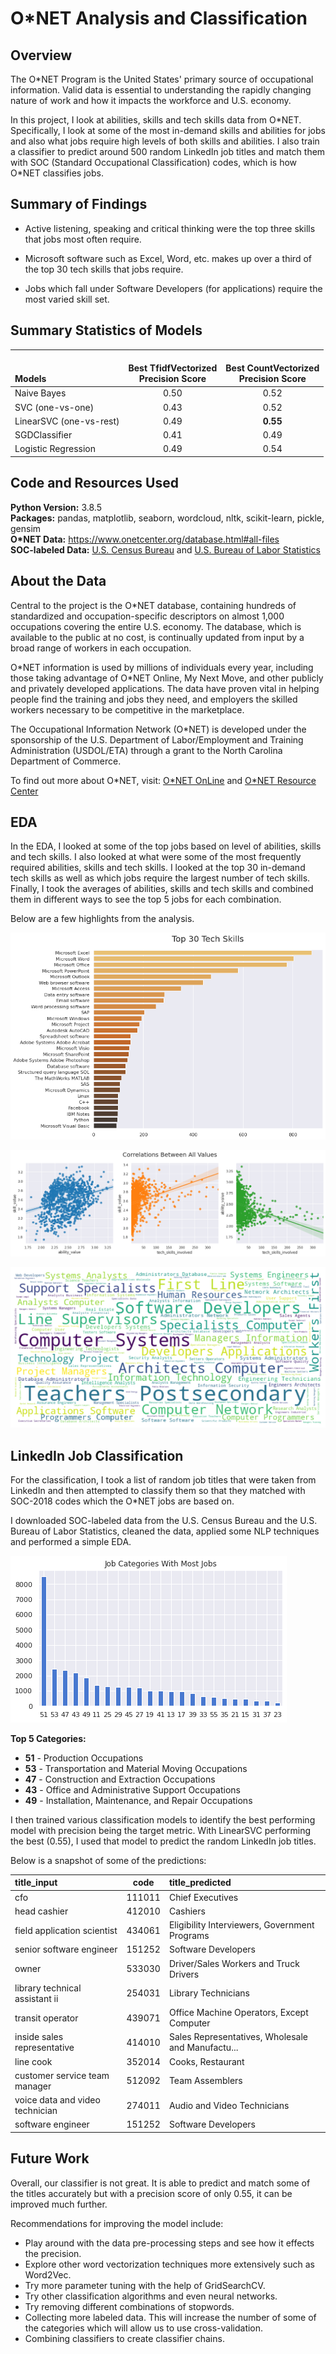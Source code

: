 # O\*NET Analysis and Classification

## Overview 
The O\*NET Program is the United States' primary source of occupational information. Valid data is essential to understanding the rapidly changing nature of work and how it impacts the workforce and U.S. economy.

In this project, I look at abilities, skills and tech skills data from O\*NET. Specifically, I look at some of the most in-demand skills and abilities for jobs and also what jobs require high levels of both skills and abilities. I also train a classifier to predict around 500 random LinkedIn job titles and match them with SOC (Standard Occupational Classification) codes, which is how O\*NET classifies jobs.
 
## Summary of Findings
* Active listening, speaking and critical thinking were the top three skills that jobs most often require.

* Microsoft software such as Excel, Word, etc. makes up over a third of the top 30 tech skills that jobs require.

* Jobs which fall under Software Developers (for applications) require the most varied skill set.

## Summary Statistics of Models

| <br><br>Models | <br>Best TfidfVectorized<br>Precision Score | <br>Best CountVectorized<br>Precision Score |
| :- | :-: | :-: |
| Naive Bayes | 0.50 | 0.52 |
| SVC (one-vs-one) | 0.43 | 0.52 |
| LinearSVC (one-vs-rest) | 0.49 | **0.55** |
| SGDClassifier | 0.41 | 0.49 |
| Logistic Regression | 0.49 | 0.54 |

## Code and Resources Used 
**Python Version:** 3.8.5  
**Packages:** pandas, matplotlib, seaborn, wordcloud, nltk, scikit-learn, pickle, gensim  
**O\*NET Data:** https://www.onetcenter.org/database.html#all-files  
**SOC-labeled Data:**  [U.S. Census Bureau](https://www.census.gov/topics/employment/industry-occupation/guidance/code-lists.html) and [U.S. Bureau of Labor Statistics](https://www.bls.gov/soc/2018/)  

## About the Data
Central to the project is the O\*NET database, containing hundreds of standardized and occupation-specific descriptors on almost 1,000 occupations covering the entire U.S. economy. The database, which is available to the public at no cost, is continually updated from input by a broad range of workers in each occupation.

O\*NET information is used by millions of individuals every year, including those taking advantage of O\*NET Online, My Next Move, and other publicly and privately developed applications. The data have proven vital in helping people find the training and jobs they need, and employers the skilled workers necessary to be competitive in the marketplace.

The Occupational Information Network (O\*NET) is developed under the sponsorship of the U.S. Department of Labor/Employment and Training Administration (USDOL/ETA) through a grant to the North Carolina Department of Commerce.

To find out more about O*NET, visit: [O\*NET OnLine](https://www.onetonline.org/) and [O\*NET Resource Center](https://www.onetcenter.org/)

## EDA
In the EDA, I looked at some of the top jobs based on level of abilities, skills and tech skills. I also looked at what were some of the most frequently required abilities, skills and tech skills. I looked at the top 30 in-demand tech skills as well as which jobs require the largest number of tech skills. Finally, I took the averages of abilities, skills and tech skills and combined them in different ways to see the top 5 jobs for each combination. 

Below are a few highlights from the analysis. 
  
![alt text](images/top_30_tech_skills.png "Top 30 Tech Skills")  
  
![alt text](images/abilities_skills_tech_correlations.png "Correlations Abilities_Skills_Tech") 
  
![alt text](images/tech_jobs_wordcloud.png "Tech Jobs Wordcloud") 

## LinkedIn Job Classification
For the classification, I took a list of random job titles that were taken from LinkedIn and then attempted to classify them so that they matched with SOC-2018 codes which the O\*NET jobs are based on.  

I downloaded SOC-labeled data from the U.S. Census Bureau and the U.S. Bureau of Labor Statistics, cleaned the data, applied some NLP techniques and performed a simple EDA.

![alt text](images/most_jobs_categories.png "Job Categories with Most Jobs") 

**Top 5 Categories:**

* **51** - Production Occupations
* **53** - Transportation and Material Moving Occupations
* **47** - Construction and Extraction Occupations
* **43** - Office and Administrative Support Occupations
* **49** - Installation, Maintenance, and Repair Occupations

I then trained various classification models to identify the best performing model with precision being the target metric. With LinearSVC performing the best (0.55), I used that model to predict the random LinkedIn job titles.

Below is a snapshot of some of the predictions:

| title_input | code | title_predicted |
| :- | :-: | :- |
| cfo | 111011 | Chief Executives |
| head cashier | 412010 | Cashiers |
| field application scientist | 434061 | Eligibility Interviewers, Government Programs |
| senior software engineer | 151252 | Software Developers |
| owner | 533030 | Driver/Sales Workers and Truck Drivers |
| library technical assistant ii | 254031 | Library Technicians |
| transit operator | 439071 | Office Machine Operators, Except Computer |
| inside sales representative | 414010 | Sales Representatives, Wholesale and Manufactu... |
| line cook | 352014 | Cooks, Restaurant |
| customer service team manager | 512092 | Team Assemblers |
| voice data and video technician | 274011 | Audio and Video Technicians |
| software engineer | 151252 | Software Developers |

## Future Work
Overall, our classifier is not great. It is able to predict and match some of the titles accurately but with a precision score of only 0.55, it can be improved much further.

Recommendations for improving the model include:

* Play around with the data pre-processing steps and see how it effects the precision.
* Explore other word vectorization techniques more extensively such as Word2Vec.
* Try more parameter tuning with the help of GridSearchCV.
* Try other classification algorithms and even neural networks.
* Try removing different combinations of stopwords.
* Collecting more labeled data. This will increase the number of some of the categories which will allow us to use cross-validation.
* Combining classifiers to create classifier chains.
